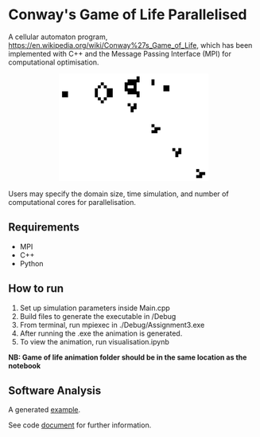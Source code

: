 # Conway's Game of Life Parallelised

A cellular automaton program, https://en.wikipedia.org/wiki/Conway%27s_Game_of_Life, which has been implemented with C++ and the Message Passing Interface (MPI) for computational optimisation. 

<p align="center">
  <img src="./misc/front_img.gif" alt="front_img" width="300">
</p>

Users may specify the domain size, time simulation, and number of computational cores for parallelisation.

## Requirements
* MPI
* C++
* Python

## How to run
1. Set up simulation parameters inside Main.cpp
2. Build files to generate the executable in /Debug
3. From terminal, run mpiexec in ./Debug/Assignment3.exe
4. After running the .exe the animation is generated.
5. To view the animation, run visualisation.ipynb

**NB: Game of life animation folder should be in the same location as the notebook**

## Software Analysis

A generated [example](https://github.com/kev-fung/Parallel-Game-Of-Life/blob/master/misc/output.html).

See code [document](https://github.com/kev-fung/Parallel-Game-Of-Life/blob/master/Code%20Analysis.pdf) for further information.
